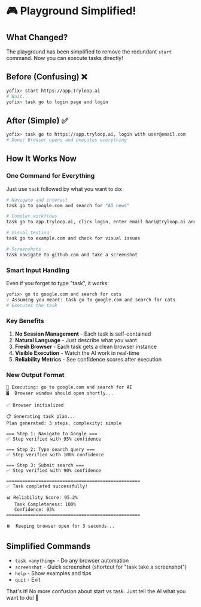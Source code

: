 # 🎮 Playground Simplified!

## What Changed?

The playground has been simplified to remove the redundant `start` command. Now you can execute tasks directly!

## Before (Confusing) ❌
```bash
yofix> start https://app.tryloop.ai
# Wait...
yofix> task go to login page and login
```

## After (Simple) ✅
```bash
yofix> task go to https://app.tryloop.ai, login with user@email.com
# Done! Browser opens and executes everything
```

## How It Works Now

### One Command for Everything
Just use `task` followed by what you want to do:

```bash
# Navigate and interact
task go to google.com and search for "AI news"

# Complex workflows
task go to app.tryloop.ai, click login, enter email hari@tryloop.ai and password Loop@134, then get the user name

# Visual testing
task go to example.com and check for visual issues

# Screenshots
task navigate to github.com and take a screenshot
```

### Smart Input Handling
Even if you forget to type "task", it works:
```bash
yofix> go to google.com and search for cats
💡 Assuming you meant: task go to google.com and search for cats
# Executes the task
```

### Key Benefits

1. **No Session Management** - Each task is self-contained
2. **Natural Language** - Just describe what you want
3. **Fresh Browser** - Each task gets a clean browser instance
4. **Visible Execution** - Watch the AI work in real-time
5. **Reliability Metrics** - See confidence scores after execution

### New Output Format
```
🤖 Executing: go to google.com and search for AI
🖥️  Browser window should open shortly...

✅ Browser initialized

📋 Generating task plan...
Plan generated: 3 steps, complexity: simple

=== Step 1: Navigate to Google ===
✅ Step verified with 95% confidence

=== Step 2: Type search query ===
✅ Step verified with 100% confidence

=== Step 3: Submit search ===
✅ Step verified with 90% confidence

==================================================
✅ Task completed successfully!

📊 Reliability Score: 95.2%
   Task Completeness: 100%
   Confidence: 93%
==================================================

⏸️  Keeping browser open for 3 seconds...
```

## Simplified Commands

- `task <anything>` - Do any browser automation
- `screenshot` - Quick screenshot (shortcut for "task take a screenshot")
- `help` - Show examples and tips
- `quit` - Exit

That's it! No more confusion about start vs task. Just tell the AI what you want to do! 🚀